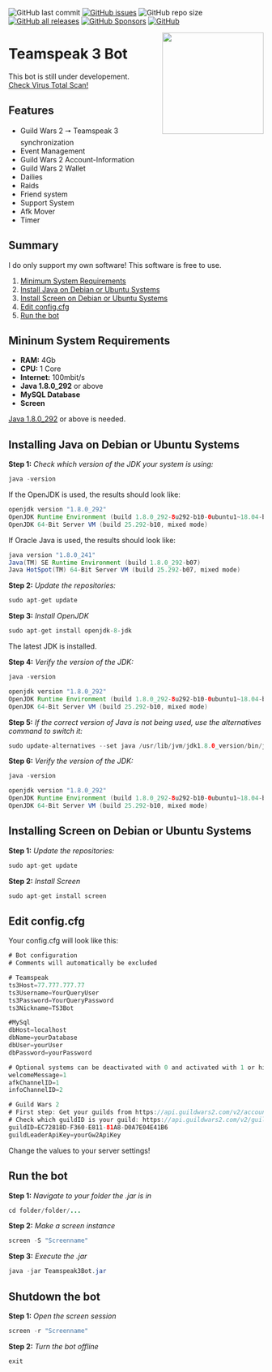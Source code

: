 ![GitHub last commit](https://img.shields.io/github/last-commit/Backxtar/Teamspeak3Bot?color=%230091ff)
[![GitHub issues](https://img.shields.io/github/issues/Backxtar/Teamspeak3Bot?color=%23fc3003)](https://github.com/Backxtar/Teamspeak3Bot/issues)
![GitHub repo size](https://img.shields.io/github/repo-size/Backxtar/Teamspeak3Bot?color=%233aa63a)
[![GitHub all releases](https://img.shields.io/github/downloads/Backxtar/Teamspeak3Bot/total?color=%233aa63a&label=download)](https://github.com/Backxtar/Teamspeak3Bot/releases)
[![GitHub Sponsors](https://img.shields.io/github/sponsors/Backxtar?color=%23bda000&label=sponsors%20on%20patreon)](https://www.patreon.com/backxtar)
[![GitHub](https://img.shields.io/github/license/Backxtar/Teamspeak3Bot?color=%238334eb)](https://github.com/Backxtar/Teamspeak3Bot/blob/master/LICENSE.md)

<img align="right" src="https://mlpfyvpfyq69.i.optimole.com/cZ9PPCo-D60oTdJD/w:auto/h:auto/q:auto/https://gameserververgleich.info/wp-content/uploads/TeamSpeak-Server-mieten.png" height="200" width="200">

# Teamspeak 3 Bot
This bot is still under developement.\
[Check Virus Total Scan!](https://www.virustotal.com/gui/file/5c94d45ba57f32ffc090f8ac73810ef365935f7956c18cc6420c58eb28692577/detection)

## Features
* Guild Wars 2 🠖 Teamspeak 3 synchronization
* Event Management
* Guild Wars 2 Account-Information
* Guild Wars 2 Wallet
* Dailies
* Raids 
* Friend system
* Support System
* Afk Mover
* Timer
## Summary
I do only support my own software! This software is free to use.

1. [Minimum System Requirements](#mininum-system-requirements)
2. [Install Java on Debian or Ubuntu Systems](#installing-java-on-debian-or-ubuntu-systems)
3. [Install Screen on Debian or Ubuntu Systems](#installing-screen-on-debian-or-ubuntu-systems)
4. [Edit config.cfg](#edit-configcfg)
5. [Run the bot](#run-the-bot)

## Mininum System Requirements
* **RAM:** 4Gb
* **CPU:** 1 Core
* **Internet:** 100mbit/s
* **Java 1.8.0_292** or above
* **MySQL Database**
* **Screen**

[Java 1.8.0_292](https://www.oracle.com/de/java/technologies/javase/javase-jdk8-downloads.html) or above is needed.
## Installing Java on Debian or Ubuntu Systems
**Step 1:** _Check which version of the JDK your system is using:_
```java
java -version
```
If the OpenJDK is used, the results should look like:
```java
openjdk version "1.8.0_292"
OpenJDK Runtime Environment (build 1.8.0_292-8u292-b10-0ubuntu1~18.04-b10)
OpenJDK 64-Bit Server VM (build 25.292-b10, mixed mode)
```
If Oracle Java is used, the results should look like:
```java
java version "1.8.0_241"
Java(TM) SE Runtime Environment (build 1.8.0_292-b07)
Java HotSpot(TM) 64-Bit Server VM (build 25.292-b07, mixed mode)
```
**Step 2:** _Update the repositories:_
```java
sudo apt-get update
```
**Step 3:** _Install OpenJDK_
```java
sudo apt-get install openjdk-8-jdk
```
The latest JDK is installed.

**Step 4:** _Verify the version of the JDK:_
```java
java -version
```
```java
openjdk version "1.8.0_292"
OpenJDK Runtime Environment (build 1.8.0_292-8u292-b10-0ubuntu1~18.04-b10)
OpenJDK 64-Bit Server VM (build 25.292-b10, mixed mode)
```
**Step 5:** _If the correct version of Java is not being used, use the alternatives command to switch it:_
```java
sudo update-alternatives --set java /usr/lib/jvm/jdk1.8.0_version/bin/java
```
**Step 6:** _Verify the version of the JDK:_
```java
java -version
```
```java
openjdk version "1.8.0_292"
OpenJDK Runtime Environment (build 1.8.0_292-8u292-b10-0ubuntu1~18.04-b10)
OpenJDK 64-Bit Server VM (build 25.292-b10, mixed mode)
```
## Installing Screen on Debian or Ubuntu Systems
**Step 1:** _Update the repositories:_
```java
sudo apt-get update
```
**Step 2:** _Install Screen_
```java
sudo apt-get install screen
```
## Edit config.cfg
Your config.cfg will look like this:
```java
# Bot configuration
# Comments will automatically be excluded

# Teamspeak
ts3Host=77.777.777.77
ts3Username=YourQueryUser
ts3Password=YourQueryPassword
ts3Nickname=TS3Bot

#MySql
dbHost=localhost
dbName=yourDatabase
dbUser=yourUser
dbPassword=yourPassword

# Optional systems can be deactivated with 0 and activated with 1 or higher IDs
welcomeMessage=1
afkChannelID=1
infoChannelID=2

# Guild Wars 2
# First step: Get your guilds from https://api.guildwars2.com/v2/account?access_token=yourGw2ApiKey
# Check which guildID is your guild: https://api.guildwars2.com/v2/guild/guildID
guildID=EC72818D-F360-E811-81A8-D0A7E04E41B6
guildLeaderApiKey=yourGw2ApiKey
```
Change the values to your server settings!
## Run the bot
**Step 1:** _Navigate to your folder the .jar is in_
```java
cd folder/folder/...
```
**Step 2:** _Make a screen instance_
```java
screen -S "Screenname"
```
**Step 3:** _Execute the .jar_
```java
java -jar Teamspeak3Bot.jar
```
## Shutdown the bot
**Step 1:** _Open the screen session_
```java
screen -r "Screenname"
```
**Step 2:** _Turn the bot offline_
```java
exit
```